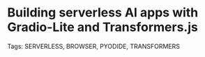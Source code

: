 # Building serverless AI apps with Gradio-Lite and Transformers.js

Tags: SERVERLESS, BROWSER, PYODIDE, TRANSFORMERS
